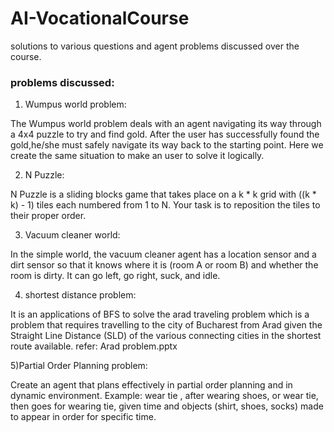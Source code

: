 # AI-VocationalCourse
solutions to various questions and agent problems discussed over the course.

### problems discussed:

1) Wumpus world problem:

The Wumpus world problem deals with an agent navigating its way through a 4x4 puzzle to try and find gold. After the user has successfully found the gold,he/she must safely navigate its way back to the starting point. Here we create the same situation to make an user to solve it logically.

2) N Puzzle:

N Puzzle is a sliding blocks game that takes place on a k * k grid with ((k * k) - 1) tiles each numbered from 1 to N. Your task is to reposition the tiles to their proper order.

3) Vacuum cleaner world:

In the simple world, the vacuum cleaner agent has a location sensor and a dirt sensor so that it knows where it is (room A or room B) and whether the room is dirty. It can go left, go right, suck, and idle.

4) shortest distance problem:

It is an applications of BFS to solve the arad traveling problem which is a problem that requires travelling to the city of Bucharest from Arad given the Straight Line Distance (SLD) of the various connecting cities in the shortest route available.
refer: Arad problem.pptx

5)Partial Order Planning problem:

Create an agent that plans effectively in partial order planning and in dynamic environment.
Example: wear tie , after wearing shoes, or wear tie, then goes for wearing tie, given time and objects  (shirt, shoes, socks) made to appear in order for specific time. 
